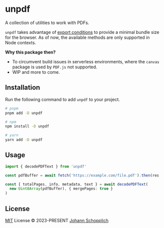 # unpdf

A collection of utilities to work with PDFs.

`unpdf` takes advantage of [export conditions](https://nodejs.org/api/packages.html#packages_conditional_exports) to provide a minimal bundle size for the browser. As of now, the available methods are only supported in Node contexts.

**Why this package then?**

- To circumvent build issues in serverless environments, where the `canvas` package is used by `PDF.js` not supported.
- WIP and more to come.

## Installation

Run the following command to add `unpdf` to your project.

```bash
# pnpm
pnpm add -D unpdf

# npm
npm install -D unpdf

# yarn
yarn add -D unpdf
```

## Usage

```ts
import { decodePDFText } from 'unpdf'

const pdfBuffer = await fetch('https://example.com/file.pdf').then(res => res.arrayBuffer())

const { totalPages, info, metadata, text } = await decodePDFText(
  new Uint8Array(pdfBuffer), { mergePages: true }
)
```

## License

[MIT](./LICENSE) License © 2023-PRESENT [Johann Schopplich](https://github.com/johannschopplich)
